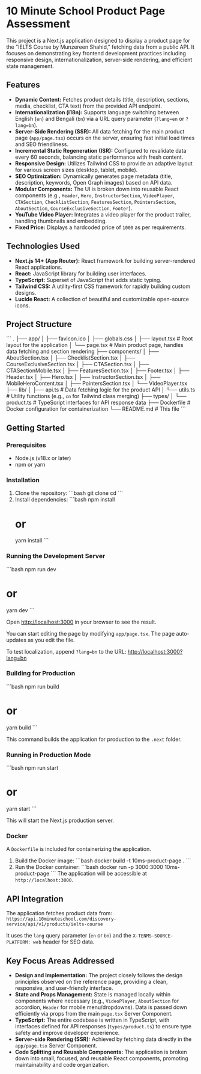 # 10 Minute School Product Page Assessment

This project is a Next.js application designed to display a product page for the "IELTS Course by Munzereen Shahid," fetching data from a public API. It focuses on demonstrating key frontend development practices including responsive design, internationalization, server-side rendering, and efficient state management.

## Features

*   **Dynamic Content:** Fetches product details (title, description, sections, media, checklist, CTA text) from the provided API endpoint.
*   **Internationalization (i18n):** Supports language switching between English (`en`) and Bengali (`bn`) via a URL query parameter (`?lang=en` or `?lang=bn`).
*   **Server-Side Rendering (SSR):** All data fetching for the main product page (`app/page.tsx`) occurs on the server, ensuring fast initial load times and SEO friendliness.
*   **Incremental Static Regeneration (ISR):** Configured to revalidate data every 60 seconds, balancing static performance with fresh content.
*   **Responsive Design:** Utilizes Tailwind CSS to provide an adaptive layout for various screen sizes (desktop, tablet, mobile).
*   **SEO Optimization:** Dynamically generates page metadata (title, description, keywords, Open Graph images) based on API data.
*   **Modular Components:** The UI is broken down into reusable React components (e.g., `Header`, `Hero`, `InstructorSection`, `VideoPlayer`, `CTASection`, `ChecklistSection`, `FeaturesSection`, `PointersSection`, `AboutSection`, `CourseExclusiveSection`, `Footer`).
*   **YouTube Video Player:** Integrates a video player for the product trailer, handling thumbnails and embedding.
*   **Fixed Price:** Displays a hardcoded price of `1000` as per requirements.

## Technologies Used

*   **Next.js 14+ (App Router):** React framework for building server-rendered React applications.
*   **React:** JavaScript library for building user interfaces.
*   **TypeScript:** Superset of JavaScript that adds static typing.
*   **Tailwind CSS:** A utility-first CSS framework for rapidly building custom designs.
*   **Lucide React:** A collection of beautiful and customizable open-source icons.

## Project Structure

\`\`\`
.
├── app/
│   ├── favicon.ico
│   ├── globals.css
│   ├── layout.tsx         # Root layout for the application
│   └── page.tsx           # Main product page, handles data fetching and section rendering
├── components/
│   ├── AboutSection.tsx
│   ├── ChecklistSection.tsx
│   ├── CourseExclusiveSection.tsx
│   ├── CTASection.tsx
│   ├── CTASectionMobile.tsx
│   ├── FeaturesSection.tsx
│   ├── Footer.tsx
│   ├── Header.tsx
│   ├── Hero.tsx
│   ├── InstructorSection.tsx
│   ├── MobileHeroContent.tsx
│   ├── PointersSection.tsx
│   └── VideoPlayer.tsx
├── lib/
│   ├── api.ts             # Data fetching logic for the product API
│   └── utils.ts           # Utility functions (e.g., `cn` for Tailwind class merging)
├── types/
│   └── product.ts         # TypeScript interfaces for API response data
├── Dockerfile             # Docker configuration for containerization
└── README.md              # This file
\`\`\`

## Getting Started

### Prerequisites

*   Node.js (v18.x or later)
*   npm or yarn

### Installation

1.  Clone the repository:
    \`\`\`bash
    git clone <your-repo-url>
    cd <your-repo-name>
    \`\`\`
2.  Install dependencies:
    \`\`\`bash
    npm install
    # or
    yarn install
    \`\`\`

### Running the Development Server

\`\`\`bash
npm run dev
# or
yarn dev
\`\`\`

Open [http://localhost:3000](http://localhost:3000) in your browser to see the result.

You can start editing the page by modifying `app/page.tsx`. The page auto-updates as you edit the file.

To test localization, append `?lang=bn` to the URL: [http://localhost:3000?lang=bn](http://localhost:3000?lang=bn)

### Building for Production

\`\`\`bash
npm run build
# or
yarn build
\`\`\`

This command builds the application for production to the `.next` folder.

### Running in Production Mode

\`\`\`bash
npm run start
# or
yarn start
\`\`\`

This will start the Next.js production server.

### Docker

A `Dockerfile` is included for containerizing the application.

1.  Build the Docker image:
    \`\`\`bash
    docker build -t 10ms-product-page .
    \`\`\`
2.  Run the Docker container:
    \`\`\`bash
    docker run -p 3000:3000 10ms-product-page
    \`\`\`
    The application will be accessible at `http://localhost:3000`.

## API Integration

The application fetches product data from:
`https://api.10minuteschool.com/discovery-service/api/v1/products/ielts-course`

It uses the `lang` query parameter (`en` or `bn`) and the `X-TENMS-SOURCE-PLATFORM: web` header for SEO data.

## Key Focus Areas Addressed

*   **Design and Implementation:** The project closely follows the design principles observed on the reference page, providing a clean, responsive, and user-friendly interface.
*   **State and Props Management:** State is managed locally within components where necessary (e.g., `VideoPlayer`, `AboutSection` for accordion, `Header` for mobile menu/dropdowns). Data is passed down efficiently via props from the main `page.tsx` Server Component.
*   **TypeScript:** The entire codebase is written in TypeScript, with interfaces defined for API responses (`types/product.ts`) to ensure type safety and improve developer experience.
*   **Server-side Rendering (SSR):** Achieved by fetching data directly in the `app/page.tsx` Server Component.
*   **Code Splitting and Reusable Components:** The application is broken down into small, focused, and reusable React components, promoting maintainability and code organization.
